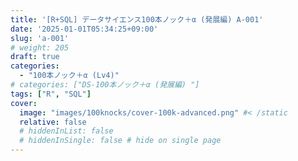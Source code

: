 ```yaml
---
title: '[R+SQL] データサイエンス100本ノック＋α (発展編) A-001'
date: '2025-01-01T05:34:25+09:00'
slug: 'a-001'
# weight: 205
draft: true
categories: 
  - "100本ノック＋α (Lv4)"
# categories: ["DS-100本ノック＋α (発展編) "]
tags: ["R", "SQL"]
cover:
  image: "images/100knocks/cover-100k-advanced.png" #< /static
  relative: false
  # hiddenInList: false
  # hiddenInSingle: false # hide on single page
---
```

